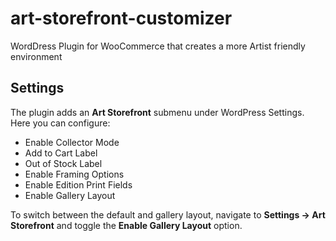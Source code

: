 # art-storefront-customizer
WordDress Plugin for WooCommerce that creates a more Artist friendly environment

## Settings
The plugin adds an **Art Storefront** submenu under WordPress Settings. Here you can configure:
- Enable Collector Mode
- Add to Cart Label
- Out of Stock Label
- Enable Framing Options
- Enable Edition Print Fields
- Enable Gallery Layout

To switch between the default and gallery layout, navigate to **Settings → Art Storefront** and toggle the **Enable Gallery Layout** option.

